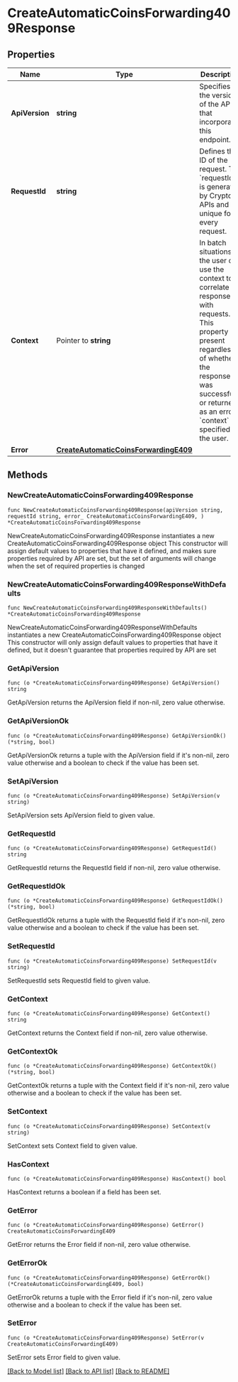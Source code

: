# CreateAutomaticCoinsForwarding409Response

## Properties

Name | Type | Description | Notes
------------ | ------------- | ------------- | -------------
**ApiVersion** | **string** | Specifies the version of the API that incorporates this endpoint. | 
**RequestId** | **string** | Defines the ID of the request. The &#x60;requestId&#x60; is generated by Crypto APIs and it&#39;s unique for every request. | 
**Context** | Pointer to **string** | In batch situations the user can use the context to correlate responses with requests. This property is present regardless of whether the response was successful or returned as an error. &#x60;context&#x60; is specified by the user. | [optional] 
**Error** | [**CreateAutomaticCoinsForwardingE409**](CreateAutomaticCoinsForwardingE409.md) |  | 

## Methods

### NewCreateAutomaticCoinsForwarding409Response

`func NewCreateAutomaticCoinsForwarding409Response(apiVersion string, requestId string, error_ CreateAutomaticCoinsForwardingE409, ) *CreateAutomaticCoinsForwarding409Response`

NewCreateAutomaticCoinsForwarding409Response instantiates a new CreateAutomaticCoinsForwarding409Response object
This constructor will assign default values to properties that have it defined,
and makes sure properties required by API are set, but the set of arguments
will change when the set of required properties is changed

### NewCreateAutomaticCoinsForwarding409ResponseWithDefaults

`func NewCreateAutomaticCoinsForwarding409ResponseWithDefaults() *CreateAutomaticCoinsForwarding409Response`

NewCreateAutomaticCoinsForwarding409ResponseWithDefaults instantiates a new CreateAutomaticCoinsForwarding409Response object
This constructor will only assign default values to properties that have it defined,
but it doesn't guarantee that properties required by API are set

### GetApiVersion

`func (o *CreateAutomaticCoinsForwarding409Response) GetApiVersion() string`

GetApiVersion returns the ApiVersion field if non-nil, zero value otherwise.

### GetApiVersionOk

`func (o *CreateAutomaticCoinsForwarding409Response) GetApiVersionOk() (*string, bool)`

GetApiVersionOk returns a tuple with the ApiVersion field if it's non-nil, zero value otherwise
and a boolean to check if the value has been set.

### SetApiVersion

`func (o *CreateAutomaticCoinsForwarding409Response) SetApiVersion(v string)`

SetApiVersion sets ApiVersion field to given value.


### GetRequestId

`func (o *CreateAutomaticCoinsForwarding409Response) GetRequestId() string`

GetRequestId returns the RequestId field if non-nil, zero value otherwise.

### GetRequestIdOk

`func (o *CreateAutomaticCoinsForwarding409Response) GetRequestIdOk() (*string, bool)`

GetRequestIdOk returns a tuple with the RequestId field if it's non-nil, zero value otherwise
and a boolean to check if the value has been set.

### SetRequestId

`func (o *CreateAutomaticCoinsForwarding409Response) SetRequestId(v string)`

SetRequestId sets RequestId field to given value.


### GetContext

`func (o *CreateAutomaticCoinsForwarding409Response) GetContext() string`

GetContext returns the Context field if non-nil, zero value otherwise.

### GetContextOk

`func (o *CreateAutomaticCoinsForwarding409Response) GetContextOk() (*string, bool)`

GetContextOk returns a tuple with the Context field if it's non-nil, zero value otherwise
and a boolean to check if the value has been set.

### SetContext

`func (o *CreateAutomaticCoinsForwarding409Response) SetContext(v string)`

SetContext sets Context field to given value.

### HasContext

`func (o *CreateAutomaticCoinsForwarding409Response) HasContext() bool`

HasContext returns a boolean if a field has been set.

### GetError

`func (o *CreateAutomaticCoinsForwarding409Response) GetError() CreateAutomaticCoinsForwardingE409`

GetError returns the Error field if non-nil, zero value otherwise.

### GetErrorOk

`func (o *CreateAutomaticCoinsForwarding409Response) GetErrorOk() (*CreateAutomaticCoinsForwardingE409, bool)`

GetErrorOk returns a tuple with the Error field if it's non-nil, zero value otherwise
and a boolean to check if the value has been set.

### SetError

`func (o *CreateAutomaticCoinsForwarding409Response) SetError(v CreateAutomaticCoinsForwardingE409)`

SetError sets Error field to given value.



[[Back to Model list]](../README.md#documentation-for-models) [[Back to API list]](../README.md#documentation-for-api-endpoints) [[Back to README]](../README.md)


